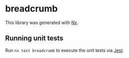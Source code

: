 # breadcrumb

This library was generated with [Nx](https://nx.dev).

## Running unit tests

Run `nx test breadcrumb` to execute the unit tests via [Jest](https://jestjs.io).
